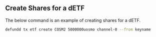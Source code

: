 ## Create Shares for a dETF

The below command is an example of creating shares for a dETF.

```bash
defundd tx etf create COSM2 5000000uosmo channel-0 --from keyname
```